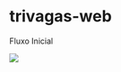# trivagas-web


Fluxo Inicial

![](https://s3.amazonaws.com/assets.mockflow.com/app/sitemap/export/M2e63edec74f343283aa79e67cd734ff11585010031482.png)

